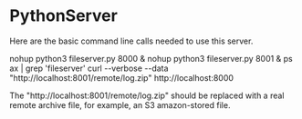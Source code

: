 # PythonServer

Here are the basic command line calls needed to use this server.

nohup python3 fileserver.py 8000 &
nohup python3 fileserver.py 8001 &
ps ax | grep 'fileserver'
curl --verbose --data "http://localhost:8001/remote/log.zip" http://localhost:8000

The "http://localhost:8001/remote/log.zip" should be replaced with a real remote archive file, for example, an S3 amazon-stored file.
